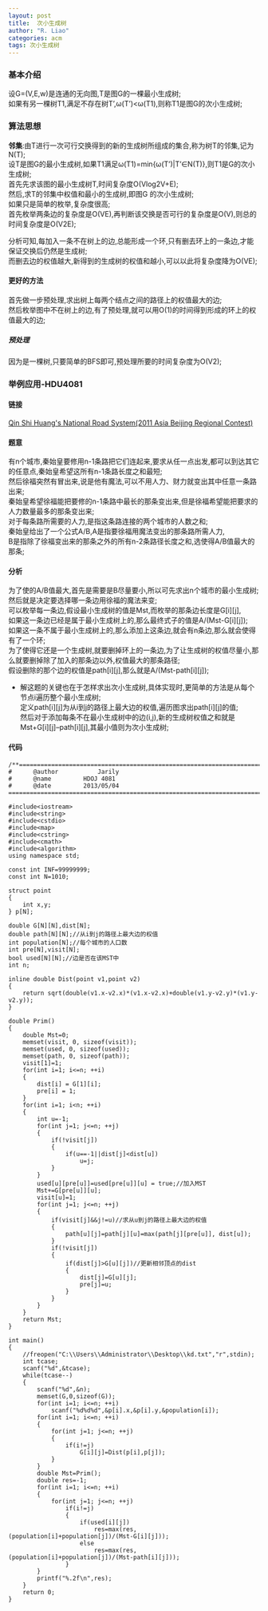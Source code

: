 ```yaml
---
layout: post
title:  次小生成树
author: "R. Liao" 
categories: acm
tags: 次小生成树
---
```


### 基本介绍     
设G=(V,E,w)是连通的无向图,T是图G的一棵最小生成树;  
如果有另一棵树T1,满足不存在树T’,ω(T’)<ω(T1),则称T1是图G的次小生成树;

### 算法思想    
**邻集**:由T进行一次可行交换得到的新的生成树所组成的集合,称为树T的邻集,记为N(T);  
设T是图G的最小生成树,如果T1满足ω(T1)=min{ω(T’)|T’∈N(T)},则T1是G的次小生成树;  
首先先求该图的最小生成树T,时间复杂度O(Vlog2V+E);  
然后,求T的邻集中权值和最小的生成树,即图G 的次小生成树;  
如果只是简单的枚举,复杂度很高;  
首先枚举两条边的复杂度是O(VE),再判断该交换是否可行的复杂度是O(V),则总的时间复杂度是O(V2E);  

分析可知,每加入一条不在树上的边,总能形成一个环,只有删去环上的一条边,才能保证交换后仍然是生成树;  
而删去边的权值越大,新得到的生成树的权值和越小,可以以此将复杂度降为O(VE);  

#### 更好的方法
首先做一步预处理,求出树上每两个结点之间的路径上的权值最大的边;    
然后枚举图中不在树上的边,有了预处理,就可以用O(1)的时间得到形成的环上的权值最大的边;    

##### 预处理
因为是一棵树,只要简单的BFS即可,预处理所要的时间复杂度为O(V2);

### 举例应用-HDU4081  

#### 链接  
[Qin Shi Huang's National Road System(2011 Asia Beijing Regional Contest)](http://acm.hdu.edu.cn/showproblem.php?pid=4081)

#### 题意         
有n个城市,秦始皇要修用n-1条路把它们连起来,要求从任一点出发,都可以到达其它的任意点,秦始皇希望这所有n-1条路长度之和最短;  
然后徐福突然有冒出来,说是他有魔法,可以不用人力、财力就变出其中任意一条路出来;  
秦始皇希望徐福能把要修的n-1条路中最长的那条变出来,但是徐福希望能把要求的人力数量最多的那条变出来;  
对于每条路所需要的人力,是指这条路连接的两个城市的人数之和;  
秦始皇给出了一个公式A/B,A是指要徐福用魔法变出的那条路所需人力,  
B是指除了徐福变出来的那条之外的所有n-2条路径长度之和,选使得A/B值最大的那条;

#### 分析  
为了使的A/B值最大,首先是需要是B尽量要小,所以可先求出n个城市的最小生成树;  
然后就是决定要选择哪一条边用徐福的魔法来变;  
可以枚举每一条边,假设最小生成树的值是Mst,而枚举的那条边长度是G[i][j],  
如果这一条边已经是属于最小生成树上的,那么最终式子的值是A/(Mst-G[i][j]);  
如果这一条不属于最小生成树上的,那么添加上这条边,就会有n条边,那么就会使得有了一个环;  
为了使得它还是一个生成树,就要删掉环上的一条边,为了让生成树的权值尽量小,那么就要删掉除了加入的那条边以外,权值最大的那条路径;  
假设删除的那个边的权值是path[i][j],那么就是A/(Mst-path[i][j]);  

* 解这题的关键也在于怎样求出次小生成树,具体实现时,更简单的方法是从每个节点i遍历整个最小生成树;  
定义path[i][j]为从i到j的路径上最大边的权值,遍历图求出path[i][j]的值;  
然后对于添加每条不在最小生成树中的边(i,j),新的生成树权值之和就是Mst+G[i][j]–path[i][j],其最小值则为次小生成树;

#### 代码  

```
/**============================================================================
#	   @author	         Jarily
#	   @name		 HDOJ 4081
#	   @date		 2013/05/04
============================================================================**/

#include<iostream>
#include<string>
#include<cstdio>
#include<map>
#include<cstring>
#include<cmath>
#include<algorithm>
using namespace std;

const int INF=99999999;
const int N=1010;

struct point
{
    int x,y;
} p[N];

double G[N][N],dist[N];
double path[N][N];//从i到j的路径上最大边的权值
int population[N];//每个城市的人口数
int pre[N],visit[N];
bool used[N][N];//边是否在该MST中
int n;

inline double Dist(point v1,point v2)
{
    return sqrt(double(v1.x-v2.x)*(v1.x-v2.x)+double(v1.y-v2.y)*(v1.y-v2.y));
}

double Prim()
{
    double Mst=0;
    memset(visit, 0, sizeof(visit));
    memset(used, 0, sizeof(used));
    memset(path, 0, sizeof(path));
    visit[1]=1;
    for(int i=1; i<=n; ++i)
    {
        dist[i] = G[1][i];
        pre[i] = 1;
    }
    for(int i=1; i<n; ++i)
    {
        int u=-1;
        for(int j=1; j<=n; ++j)
        {
            if(!visit[j])
            {
                if(u==-1||dist[j]<dist[u])
                    u=j;
            }
        }
        used[u][pre[u]]=used[pre[u]][u] = true;//加入MST
        Mst+=G[pre[u]][u];
        visit[u]=1;
        for(int j=1; j<=n; ++j)
        {
            if(visit[j]&&j!=u)//求从u到j的路径上最大边的权值
            {
                path[u][j]=path[j][u]=max(path[j][pre[u]], dist[u]);
            }
            if(!visit[j])
            {
                if(dist[j]>G[u][j])//更新相邻顶点的dist
                {
                    dist[j]=G[u][j];
                    pre[j]=u;
                }
            }
        }
    }
    return Mst;
}

int main()
{
    //freopen("C:\\Users\\Administrator\\Desktop\\kd.txt","r",stdin);
    int tcase;
    scanf("%d",&tcase);
    while(tcase--)
    {
        scanf("%d",&n);
        memset(G,0,sizeof(G));
        for(int i=1; i<=n; ++i)
            scanf("%d%d%d",&p[i].x,&p[i].y,&population[i]);
        for(int i=1; i<=n; ++i)
        {
            for(int j=1; j<=n; ++j)
            {
                if(i!=j)
                    G[i][j]=Dist(p[i],p[j]);
            }
        }
        double Mst=Prim();
        double res=-1;
        for(int i=1; i<=n; ++i)
        {
            for(int j=1; j<=n; ++j)
                if(i!=j)
                {
                    if(used[i][j])
                        res=max(res,(population[i]+population[j])/(Mst-G[i][j]));
                    else
                        res=max(res,(population[i]+population[j])/(Mst-path[i][j]));
                }
        }
        printf("%.2f\n",res);
    }
    return 0;
}


```